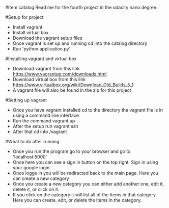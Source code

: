 #Item catalog
Read me for the fourth project in the udacity nano degree.

#Setup for project
- Install vagrant
- Install virtual box
- Download the vagrant setup files
- Once vagrant is set up and running cd into the catalog directory
- Run 'python application.py'

#Installing vagrant and virtual box
- Download vagrant from this link https://www.vagrantup.com/downloads.html
- Download virtual box from this link https://www.virtualbox.org/wiki/Download_Old_Builds_5_1
- A vagrant file will also be found in the zip for this project


#Setting up vagrant
- Once you have vagrant installed cd to the directory the vagrant file is in using a command line interface
- Run the command vagrant up
- After the setup run vagrant ssh
- After that cd into /vagrant

#What to do after running
- Once you run the program go to your browser and go to 'localhost:5000'
- Once here you can see a sign in button on the top right. Sign in using your google login. 
- Once logge in you will be redirected back to the main page. Here you can create a new category
- Once you create a new category you can either add another one, edit it, delete it, or click on it.
- If you click on the category it will list all of the items in that category. Here you can create, edit, or delete the items in the category.